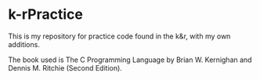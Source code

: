 # k-rPractice
This is my repository for practice code found in the k&amp;r, with my own additions.

The book used is The C Programming Language by Brian W. Kernighan and Dennis M.
Ritchie (Second Edition).

